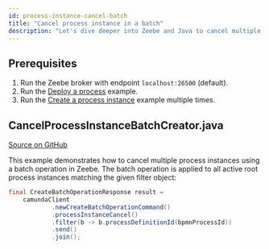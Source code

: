 ```yaml
---
id: process-instance-cancel-batch
title: "Cancel process instance in a batch"
description: "Let's dive deeper into Zeebe and Java to cancel multiple process instances via a batch operation."
---
```


## Prerequisites

1. Run the Zeebe broker with endpoint `localhost:26500` (default).
2. Run the [Deploy a process](process-deploy.md) example.
3. Run the [Create a process instance](process-instance-create.md) example multiple times.

## CancelProcessInstanceBatchCreator.java

<!-- :::note
**TODO:** Create the example in the example repo (after first review).
::: -->

[Source on GitHub](https://github.com/camunda-community-hub/camunda-8-examples/blob/main/zeebe-client-plain-java/src/main/java/io/camunda/zeebe/example/process/ProcessInstanceCreator.java)

This example demonstrates how to cancel multiple process instances using a batch operation in Zeebe. The batch operation is applied to all active root process instances matching the given filter object:

```java
final CreateBatchOperationResponse result =
    camundaClient
            .newCreateBatchOperationCommand()
            .processInstanceCancel()
            .filter(b -> b.processDefinitionId(bpmnProcessId))
            .send()
            .join();
```
